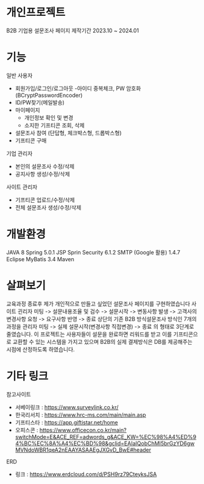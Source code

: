# 개인프로젝트
B2B 기업용 설문조사 페이지
제작기간 2023.10 ~ 2024.01

# 기능
일반 사용자
 - 회원가입/로그인/로그아웃
   -아이디 중복체크, PW 암호화 (BCryptPasswordEncoder)
 - ID/PW찾기(메일발송)
 - 마이페이지
   - 개인정보 확인 및 변경
   - 소지한 기프티콘 조회, 삭제
 - 설문조사 참여 (단답형, 체크박스형, 드롭박스형)
 - 기프티콘 구매
   
기업 관리자
 - 본인의 설문조사 수정/삭제
 - 공지사항 생성/수정/삭제

사이트 관리자
  - 기프티콘 업로드/수정/삭제
  - 전체 설문조사 생성/수정/삭제

# 개발환경
JAVA 8
Spring 5.0.1
JSP
Sprin Security 6.1.2
SMTP (Google 활용) 1.4.7
Eclipse
MyBatis 3.4
Maven

# 살펴보기
교육과정 종료후 제가 개인적으로 만들고 싶었던 설문조사 페이지를 구현하였습니다 
사이트 괸리자 미팅 -> 설문내용조율 및 검수 -> 설문시작 -> 변동사항 발생 -> 고객사의 변경사항 요청 -> 요구사항 반영 -> 종료
상단의 기존 B2B 방식설문조사 방식인 7개의 과정을
관리자 미팅 -> 실제 설문시작(변경사항 직접변경) -> 종료 의 형태로 3단계로 줄였습니다.
이 프로젝트는 사용자들이 설문을 완료하면 리워드를 받고 이를 기프티콘으로 교환할 수 있는 시스템을 가지고 있으며 B2B의 실제 결제방식은 DB를 제공해주는 시점에 산정하도록 하였습니다.

# 기타 링크
참고사이트
 - 서베이링크 : https://www.surveylink.co.kr/
 - 한국리서치 : https://www.hrc-ms.com/main/main.asp
 - 기프티스타 : https://app.giftistar.net/home
 - 오피스콘 : https://www.officecon.co.kr/main?switchMode=E&ACE_REF=adwords_g&ACE_KW=%EC%98%A4%ED%94%BC%EC%8A%A4%EC%BD%98&gclid=EAIaIQobChMI5brGzYD6gwMVNdoWBR1qeA2nEAAYASAAEgJXGvD_BwE#header

ERD
 - 링크 : https://www.erdcloud.com/d/PSH9rz79CteyksJSA
